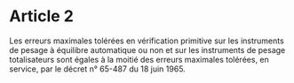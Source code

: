 # Article 2

Les erreurs maximales tolérées en vérification primitive sur les instruments de pesage à équilibre automatique ou non et sur les instruments de pesage totalisateurs sont égales à la moitié des erreurs maximales tolérées, en service, par le décret n° 65-487 du 18 juin 1965.
